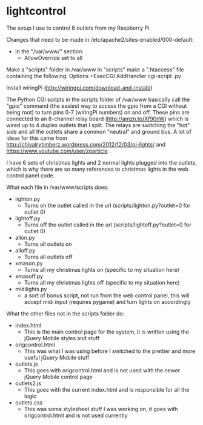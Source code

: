 lightcontrol
============

The setup I use to control 8 outlets from my Raspberry Pi

Changes that need to be made in /etc/apache2/sites-enabled/000-default:

  - in the "<Directory>/var/www/</Directory>" section:
    - AllowOverride set to all
  

Make a "scripts" folder in /var/www
In "scripts" make a ".htaccess" file containing the following:
  Options +ExecCGI
  AddHandler cgi-script .py
  
  
Install wiringPi (http://wiringpi.com/download-and-install/)


The Python CGI scripts in the scripts folder of /var/www basically call the "gpio" command (the easiest way to access the gpio from a CGI without being root) to turn pins 0-7 (wiringPi numbers) on and off. These pins are connected to an 8-channel relay board (http://amzn.to/Xf90nW)
which is wired up to 4 duplex outlets that I split. The relays are switching the "hot" side and all the outlets share a common "neutral" and ground bus. A lot of ideas for this came from http://chivalrytimberz.wordpress.com/2012/12/03/pi-lights/ and 
https://www.youtube.com/user/zparticle .

I have 6 sets of christmas lights and 2 normal lights plugged into the outlets, which is why there are so many references to christmas lights in the web control panel code.

What each file in /var/www/scripts does:
  - lighton.py
    - Turns on the outlet called in the url (scripts/lighton.py?outlet=0 for outlet 0)
  - lightoff.py
    - Turns off the outlet called in the url (scripts/lightoff.py?outlet=0 for outlet 0)
  - allon.py
    - Turns all outlets on
  - alloff.py
    - Turns all outlets off
  - xmason.py
    - Turns all my christmas lights on (specific to my situation here)
  - xmasoff.py
    - Turns all my christmas lights off (specific to my situation here)
  - midilights.py
    - a sort of bonus script, not run from the web control panel, this will accept midi input (requires pygame) and turn lights on accordingly
  

What the other files not in the scripts folder do:
  - index.html
    - This is the main control page for the system, it is written using the jQuery Mobile styles and stuff
  - origcontrol.html
    - This was what I was using before I switched to the prettier and more useful jQuery Mobile stuff
  - outlets.js
    - This goes with origcontrol.html and is not used with the newer jQuery Mobile control page
  - outlets2.js
    - This goes with the current index.html and is responsible for all the logic 
  - outlets.css
    - This was some stylesheet stuff I was working on, it goes with origcontrol.html and is not used currently
